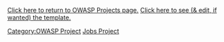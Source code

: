 [Click here to return to OWASP Projects
page.](:Category:OWASP_Project "wikilink")
[Click here to see (& edit, if wanted) the
template.](:Project_Information:template_Jobs_Project "wikilink")

[Category:OWASP Project](Category:OWASP_Project "wikilink") [Jobs
Project](Category:OWASP_Project "wikilink")